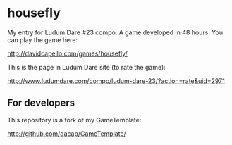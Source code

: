 # housefly

My entry for Ludum Dare #23 compo. A game developed in 48 hours.
You can play the game here:

http://davidcapello.com/games/housefly/

This is the page in Ludum Dare site (to rate the game):

http://www.ludumdare.com/compo/ludum-dare-23/?action=rate&uid=2971

## For developers

This repository is a fork of my GameTemplate:

http://github.com/dacap/GameTemplate/
